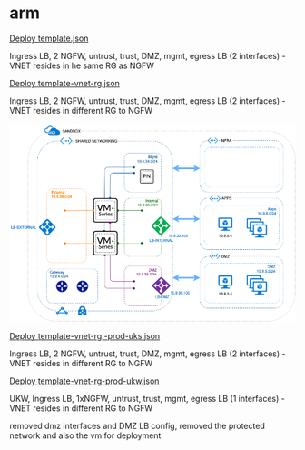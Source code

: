 # arm

<a href='https://portal.azure.com/#create/Microsoft.Template/uri/https%3A%2F%2Fraw.githubusercontent.com%2Fphiltaylor%2Farm-templates%2Fmaster%2Ftemplate.json'>Deploy template.json</a>
<p>Ingress LB, 2 NGFW, untrust, trust, DMZ, mgmt, egress LB (2 interfaces) - VNET resides in he same RG as NGFW</p>


<a href='https://portal.azure.com/#create/Microsoft.Template/uri/https%3A%2F%2Fraw.githubusercontent.com%2Fphiltaylor%2Farm-templates%2Fmaster%2Ftemplate-vnet-rg.json'>Deploy template-vnet-rg.json</a>
<p>Ingress LB, 2 NGFW, untrust, trust, DMZ, mgmt, egress LB (2 interfaces) - VNET resides in different RG to NGFW</p>
<img src="ACC-azure-shared-2.png"/>

<a href='https://portal.azure.com/#create/Microsoft.Template/uri/https%3A%2F%2Fraw.githubusercontent.com%2Fphiltaylor%2Farm-templates%2Fmaster%2Ftemplate-vnet-rg.-prod-uks.json'>Deploy template-vnet-rg.-prod-uks.json</a>
<p>Ingress LB, 2 NGFW, untrust, trust, DMZ, mgmt, egress LB (2 interfaces) - VNET resides in different RG to NGFW</p>

<a href='https://portal.azure.com/#create/Microsoft.Template/uri/https%3A%2F%2Fraw.githubusercontent.com%2Fphiltaylor%2Farm-templates%2Fmaster%2Ftemplate-vnet-rg-prod-ukw.json'>Deploy template-vnet-rg-prod-ukw.json</a>
<p>UKW, Ingress LB, 1xNGFW, untrust, trust, mgmt, egress LB (1 interfaces) - VNET resides in different RG to NGFW</p>
<p>removed dmz interfaces and DMZ LB config, removed the protected network and also the vm for deployment</p>
